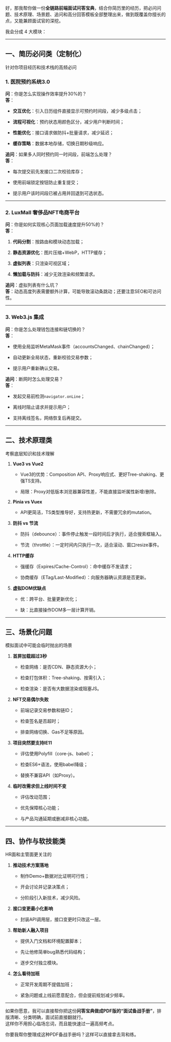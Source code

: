 好，那我帮你做一份**全链路前端面试问答宝典**，结合你简历里的经历，把必问问题、技术原理、场景题、追问和高分回答模板全部整理出来，做到既覆盖你擅长的点，又能兼顾面试官的深挖。

我会分成 4 大模块：

---

## **一、简历必问类（定制化）**

针对你项目经历和技术栈的高频必问

### 1. 医院预约系统3.0

**问**：你是怎么实现操作效率提升30%的？  
**答**：

- **交互优化**：引入日历组件直接显示可预约时间段，减少多级点击；
    
- **流程可视化**：预约状态用颜色区分，减少用户判断时间；
    
- **性能优化**：接口请求做防抖+批量请求，减少延迟；
    
- **缓存策略**：数据本地存储，切换日期秒级响应。
    

**追问**：如果多人同时预约同一时间段，前端怎么处理？  
**答**：

- 每次提交前先发接口二次校验库存；
    
- 使用前端锁定按钮防止重复提交；
    
- 提示用户该时间段已被占用并回退到可选状态。
    

---

### 2. LuxMall 奢侈品NFT电商平台

**问**：你是如何实现核心页面加载速度提升50%的？  
**答**：

1. **代码分割**：按路由和模块动态加载；
    
2. **静态资源优化**：图片压缩+WebP，HTTP缓存；
    
3. **虚拟列表**：只渲染可视区域；
    
4. **懒加载与防抖**：减少无效渲染和频繁请求。
    

**追问**：虚拟列表有什么坑？  
**答**：动态高度列表需要额外计算，可能导致滚动条跳动；还要注意SEO和可访问性。

---

### 3. Web3.js 集成

**问**：你是怎么处理钱包连接和链切换的？  
**答**：

- 使用全局监听MetaMask事件（accountsChanged、chainChanged）；
    
- 自动更新全局状态，重新校验交易参数；
    
- 提示用户重新确认交易。
    

**追问**：断网时怎么处理交易？  
**答**：

- 发起交易前检测`navigator.onLine`；
    
- 离线时阻止请求并提示用户；
    
- 支持离线签名，网络恢复后再提交。
    

---

## **二、技术原理类**

考察底层知识和技术理解

1. **Vue3 vs Vue2**
    
    - Vue3的优势：Composition API、Proxy响应式、更好Tree-shaking、更强TS支持。
        
    - 局限：Proxy对低版本浏览器兼容性差，不能直接监听属性新增/删除。
        
2. **Pinia vs Vuex**
    
    - API更简洁，TS类型推导好，支持热更新，不需要冗余的mutation。
        
3. **防抖 vs 节流**
    
    - 防抖（debounce）：事件停止触发一段时间后才执行，适合搜索框输入。
        
    - 节流（throttle）：一定时间内只执行一次，适合滚动、窗口resize事件。
        
4. **HTTP缓存**
    
    - 强缓存（Expires/Cache-Control）：命中缓存不发请求；
        
    - 协商缓存（ETag/Last-Modified）：向服务器确认资源是否更新。
        
5. **虚拟DOM优缺点**
    
    - 优：跨平台、批量更新优化；
        
    - 缺：比直接操作DOM多一层计算开销。
        

---

## **三、场景化问题**

模拟面试中可能会临时抛出的场景

1. **首屏加载超过3秒**
    
    - 检查网络：是否CDN、静态资源大小；
        
    - 检查打包体积：Tree-shaking、按需引入；
        
    - 检查渲染：是否有大数据渲染或阻塞JS。
        
2. **NFT交易偶尔失败**
    
    - 前端记录交易参数和链ID；
        
    - 检查签名是否超时；
        
    - 排查网络切换、Gas不足等原因。
        
3. **项目突然要支持IE11**
    
    - 评估使用Polyfill（core-js、babel）；
        
    - 检查ES6+语法，使用babel降级；
        
    - 替换不兼容API（如Proxy）。
        
4. **临时改需求但上线时间不变**
    
    - 评估改动范围；
        
    - 优先保障核心功能；
        
    - 与产品沟通延期或删减非核心功能。
        

---

## **四、协作与软技能类**

HR面和主管面更关注的

1. **推动技术方案落地**
    
    - 制作Demo+数据对比证明可行性；
        
    - 开会讨论并记录决策点；
        
    - 分阶段引入新技术，减少风险。
        
2. **接口变更最小化影响**
    
    - 封装API调用层，接口变更时只改这一层。
        
3. **帮助新人融入项目**
    
    - 提供入门文档和环境配置脚本；
        
    - 先让他修简单bug熟悉代码结构；
        
    - 逐步交付独立模块。
        
4. **怎么看待加班**
    
    - 正常开发周期不提倡加班；
        
    - 紧急问题或上线前愿意配合，但会提前规划减少频率。
        

---

如果你愿意，我可以直接帮你把这份**问答宝典做成PDF版的“面试备战手册”**，排版清晰、分类明确，面试前直接翻就行。  
这样你不用担心临场忘词，而且能快速过一遍高频考点。

你要我帮你整理成这种PDF备战手册吗？这样可以直接拿去背和练。